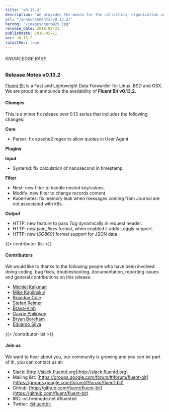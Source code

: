 ```yaml
---
title: 'v0.13.2'
description: 'We provides the means for the collection, organization and computerized retrieval of knowledgeand Lightweight Data Forwarder for Linux, BSD and OSX. We are proud to announce the availability of Fluent Bit v0.13.2.'
url: "/announcements/v0.13.2/"
herobg: "/images/hero@2x.jpg"
release_date: 2018-05-21
publishdate: 2018-05-21
ver: v0.13.2
latestVer: true
---
```



###### KNOWLEDGE BASE

### Release Notes v0.13.2

[Fluent Bit](https://fluentbit.io/) is a Fast and Lightweight Data Forwarder for Linux, BSD and OSX. We are proud to announce the availability of **Fluent Bit v0.13.2.**

#### Changes

This is a minor fix release over 0.13 series that includes the following changes:

**Core**

* Parser: fix apache2 regex to allow quotes in User Agent.


**Plugins**


**Input**

* Systemd: fix calculation of nanosecond in timestamp.


**Filter**

* Nest: new filter to handle nested key/values.
* Modify: new filter to change records content.
* Kubernetes: fix memory leak when messages coming from Journal are not associated with k8s.


**Output**

 
* HTTP: new feature tp pass _Tag_ dynamically in request header.
* HTTP: new _json_lines_ format, when enabled it adds Loggly support.
* HTTP: new _ISO8601_ format support for JSON data



{{< contributor-list >}}

#### Contributors

We would like to thanks to the following people who have been involved doing coding, bug fixes, troubleshooting, documentation, reporting issues and general contributions on this release:

* [Michiel Kalkman](https://github.com/michiel)
* [Mike Kaplinskiy](https://github.com/mikekap)
* [Brandon Cole](https://github.com/brandoncole)
* [Stefan Reimer](https://github.com/Quarky9)
* [Brava-Vinh](https://github.com/brava-vinh)
* [Gavrie Philipson](https://github.com/gavrie)
* [Bryan Boreham](https://github.com/bboreham)
* [Eduardo Silva](https://github.com/edsiper)

{{< /contributor-list >}}

#### Join us

We want to hear about you, our community is growing and you can be part of it!, you can contact us at:

* Slack: [http://slack.fluentd.org](http://slack.fluentd.org)
* Mailing list: [https://groups.google.com/forum/#!forum/fluent-bit](https://groups.google.com/forum/#!forum/fluent-bit)
* Github: [http://github.com/fluent/fluent-bit](https://github.com/fluent/fluent-bit)
* IRC: irc.freenode.net #fluentbit
* Twitter: [@fluentbit](https://twitter.com/fluentbit)